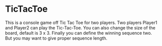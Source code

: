 # TicTacToe
This is a console game off Tic Tac Toe for two players.
Two players Player1 and Player2 can play the Tic-Tac-Toe.
You can also change the size of the board, default is 3 x 3.
Finally you can define the winning sequence two. But you may want to give proper sequence length.
